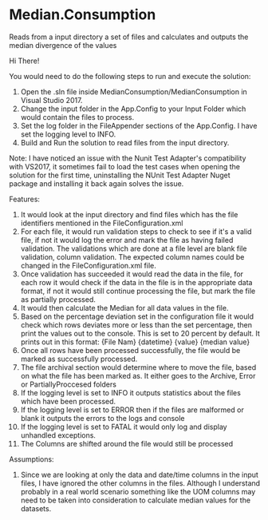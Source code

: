 # Median.Consumption
Reads from a input directory a set of files and calculates and outputs the median divergence of the values

Hi There!

You would need to do the following steps to run and execute the solution:
1. Open the .sln file inside MedianConsumption/MedianConsumption in Visual Studio 2017.
2. Change the input folder in the App.Config to your Input Folder which would contain the files to process.
3. Set the log folder in the FileAppender sections of the App.Config. I have set the logging level to INFO.
4. Build and Run the solution to read files from the input directory.

Note: I have noticed an issue with the Nunit Test Adapter's compatibility with VS2017, it sometimes fail to load the test cases when opening the solution for the first time, uninstalling the NUnit Test Adapter Nuget package and installing it back again solves the issue.

Features:
1. It would look at the input directory and find files which has the file identifiers mentioned in the FileConfiguration.xml
2. For each file, it would run validation steps to check to see if it's a valid file, if not it would log the error and mark the file as having failed validation. The validations which are done at a file level are blank file validation, column validation. The expected column names could be changed in the FileConfiguration.xml file. 
3. Once validation has succeeded it would read the data in the file, for each row it would check if the data in the file is in the appropriate data format, if not it would still continue processing the file, but mark the file as partially processed. 
4. It would then calculate the Median for all data values in the file.
5. Based on the percentage deviation set in the configuration file it would check which rows deviates more or less than the set percentage, then print the values out to the console. This is set to 20 percent by default.
It prints out in this format:
{File Nam} {datetime} {value} {median value}
5. Once all rows have been processed successfully, the file would be marked as successfully processed.
6. The file archival section would determine where to move the file, based on what the file has been marked as. It either goes to the Archive, Error or PartiallyProccesed folders
7. If the logging level is set to INFO it outputs statistics about the files which have been processed.
8. If the logging level is set to ERROR then if the files are malformed or blank it outputs the errors to the logs and console
9. If the logging level is set to FATAL it would only log and display unhandled exceptions.
10. The Columns are shifted around the file would still be processed




Assumptions:
1. Since we are looking at only the data and date/time columns in the input files, I have ignored the other columns in the files. Although I understand probably in a real world scenario something like the UOM columns may need to be taken into consideration to calculate median values for the datasets.




